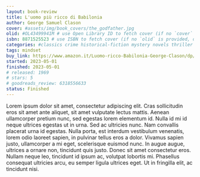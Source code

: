 ```yaml
---
layout: book-review
title: L'uomo più ricco di Babilonia
author: George Samuel Clason
cover: #assets/img/book_covers/the_godfather.jpg
olid: #OL43499941M # use Open Library ID to fetch cover (if no `cover` is provided)
isbn: 8871525523 # use ISBN to fetch cover (if no `olid` is provided, dashes are optional)
categories: #classics crime historical-fiction mystery novels thriller
tags: mindset
buy_link: https://www.amazon.it/Luomo-ricco-Babilonia-George-Clason/dp/8871525523?crid=3MD6HHCJVYZPA&dib=eyJ2IjoiMSJ9.WHnFXC2ZSNqSJ1eqprUqjAKigUR-B2VOFvxyUc3Wt2tiV0O2u852lWJ7gXAyvTyBE82dLCYPmOopgBvxuT17w-QDtLdjei-lVwnqOV6Qn2ESQwZhGFwlIIqq-mCfxiIxY5KKtLhi5dM2ywyu86gGHFxxOCEPR4uGcIQYfPPb8B8JUFdr4TCKbl8eKp_Zxo2Ik_ZcJlDTU4HaHTAtK3wcrK6obUzqEDnkgGl2D697IIdR8zDDYrRSQlON30xXJFSDNRE2chtb1_fGTCGsDHecZ28i5Awz-CWPtwbpqRpkth4.lRoq3NFheQk-AYk7zIySZQDPvVvPg-pRG1zTxQFwxow&dib_tag=se&keywords=l'uomo+pi%C3%B9+ricco+di+babilonia&qid=1744565495&sprefix=l'uomo+pi,aps,133&sr=8-1
started: 2023-05-01
finished: 2023-05-01
# released: 1969
# stars: 5
# goodreads_review: 6318556633
status: Finished
---
```


Lorem ipsum dolor sit amet, consectetur adipiscing elit. Cras sollicitudin eros sit amet ante aliquet, sit amet vulputate lectus mattis. Aenean ullamcorper pretium nunc, sed egestas lorem elementum id. Nulla id mi id neque ultrices egestas ut in urna. Sed ac ultricies nunc. Nam convallis placerat urna id egestas. Nulla porta, est interdum vestibulum venenatis, lorem odio laoreet sapien, in pulvinar tellus eros a dolor. Vivamus sapien justo, ullamcorper a mi eget, scelerisque euismod nunc. In augue augue, ultrices a ornare non, tincidunt quis justo. Donec sit amet consectetur eros. Nullam neque leo, tincidunt id ipsum ac, volutpat lobortis mi. Phasellus consequat ultricies arcu, eu semper ligula ultrices eget. Ut in fringilla elit, ac tincidunt nisi.